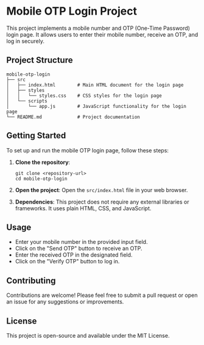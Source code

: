 # Mobile OTP Login Project

This project implements a mobile number and OTP (One-Time Password) login page. It allows users to enter their mobile number, receive an OTP, and log in securely.

## Project Structure

```
mobile-otp-login
├── src
│   ├── index.html        # Main HTML document for the login page
│   ├── styles
│   │   └── styles.css    # CSS styles for the login page
│   └── scripts
│       └── app.js        # JavaScript functionality for the login page
└── README.md             # Project documentation
```

## Getting Started

To set up and run the mobile OTP login page, follow these steps:

1. **Clone the repository**:
   ```
   git clone <repository-url>
   cd mobile-otp-login
   ```

2. **Open the project**:
   Open the `src/index.html` file in your web browser.

3. **Dependencies**:
   This project does not require any external libraries or frameworks. It uses plain HTML, CSS, and JavaScript.

## Usage

- Enter your mobile number in the provided input field.
- Click on the "Send OTP" button to receive an OTP.
- Enter the received OTP in the designated field.
- Click on the "Verify OTP" button to log in.

## Contributing

Contributions are welcome! Please feel free to submit a pull request or open an issue for any suggestions or improvements.

## License

This project is open-source and available under the MIT License.